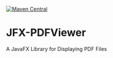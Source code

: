[![Maven Central](https://maven-badges.herokuapp.com/maven-central/net.golbarg.pdfviewer/JFX-PDFViewer/badge.svg)](https://maven-badges.herokuapp.com/maven-central/net.golbarg.pdfviewer/JFX-PDFViewer/)

# JFX-PDFViewer
A JavaFX Library for Displaying PDF Files 
